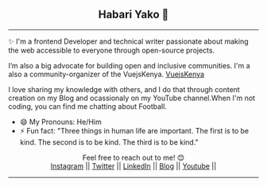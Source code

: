 <div align="center">
  <h2>Habari Yako 👋</h2>
  </div>

---
✨ I'm a frontend Developer and technical writer passionate about making the web accessible to everyone through open-source projects. 

I’m also a big advocate for building open and inclusive communities. I'm a also a community-organizer of the VuejsKenya. [VuejsKenya](https://twitter.com/kenyavue)

I love sharing my knowledge with others, and I do that through content creation on my Blog and ocassionaly on my YouTube channel.When I'm not coding, you can find me chatting about Football.

- 😄 My Pronouns: He/Him   
- ⚡ Fun fact: "Three things in human life are important. The first is to be kind. The second is to be kind. The third is to be kind."


<div align="center">


Feel free to reach out to me! 😊 <br />
<a href="https://www.instagram.com/amjohnphilip">Instagram</a> || <a href="https://www.twitter.com/amjohnphilip">Twitter</a> || <a href="https://www.linkedin.com/in/amjohnphilip">LinkedIn</a> || <a href="https://amjohnphilip.medium.com/">Blog</a> ||  <a href="https://www.youtube.com/channel/UCNCzNrpq0fHxFqQYCmbwAcA">Youtube</a> ||

---
</div>



